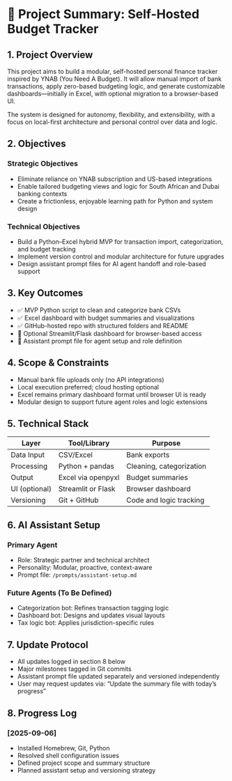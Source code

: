 # 🧠 Project Summary: Self-Hosted Budget Tracker

## 1. Project Overview
This project aims to build a modular, self-hosted personal finance tracker inspired by YNAB (You Need A Budget). It will allow manual import of bank transactions, apply zero-based budgeting logic, and generate customizable dashboards—initially in Excel, with optional migration to a browser-based UI.

The system is designed for autonomy, flexibility, and extensibility, with a focus on local-first architecture and personal control over data and logic.

## 2. Objectives

### Strategic Objectives
- Eliminate reliance on YNAB subscription and US-based integrations
- Enable tailored budgeting views and logic for South African and Dubai banking contexts
- Create a frictionless, enjoyable learning path for Python and system design

### Technical Objectives
- Build a Python–Excel hybrid MVP for transaction import, categorization, and budget tracking
- Implement version control and modular architecture for future upgrades
- Design assistant prompt files for AI agent handoff and role-based support

## 3. Key Outcomes
- ✅ MVP Python script to clean and categorize bank CSVs
- ✅ Excel dashboard with budget summaries and visualizations
- ✅ GitHub-hosted repo with structured folders and README
- 🧪 Optional Streamlit/Flask dashboard for browser-based access
- 🧠 Assistant prompt file for agent setup and role definition

## 4. Scope & Constraints
- Manual bank file uploads only (no API integrations)
- Local execution preferred; cloud hosting optional
- Excel remains primary dashboard format until browser UI is ready
- Modular design to support future agent roles and logic extensions

## 5. Technical Stack

| Layer         | Tool/Library         | Purpose                          |
|---------------|----------------------|----------------------------------|
| Data Input    | CSV/Excel            | Bank exports                     |
| Processing    | Python + pandas      | Cleaning, categorization         |
| Output        | Excel via openpyxl   | Budget summaries                 |
| UI (optional) | Streamlit or Flask   | Browser dashboard                |
| Versioning    | Git + GitHub         | Code and logic tracking          |

## 6. AI Assistant Setup

### Primary Agent
- Role: Strategic partner and technical architect
- Personality: Modular, proactive, context-aware
- Prompt file: `/prompts/assistant-setup.md`

### Future Agents (To Be Defined)
- Categorization bot: Refines transaction tagging logic
- Dashboard bot: Designs and updates visual layouts
- Tax logic bot: Applies jurisdiction-specific rules

## 7. Update Protocol
- All updates logged in section 8 below
- Major milestones tagged in Git commits
- Assistant prompt file updated separately and versioned independently
- User may request updates via: “Update the summary file with today’s progress”

## 8. Progress Log

### [2025-09-06]
- Installed Homebrew, Git, Python
- Resolved shell configuration issues
- Defined project scope and summary structure
- Planned assistant setup and versioning strategy